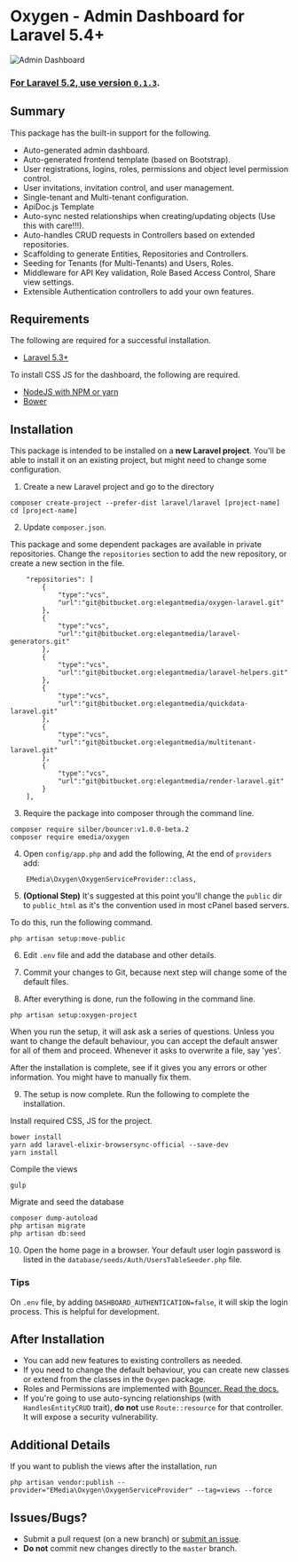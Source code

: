 # Oxygen - Admin Dashboard for Laravel 5.4+

![Admin Dashboard](https://bitbucket.org/repo/Gdn48E/images/96070630-App%20Admin.png)

### [For Laravel 5.2, use version `0.1.3`](https://bitbucket.org/elegantmedia/oxygen-laravel/src/4f121b0574945a6278979f696b59f0c20637735c/?at=0.1.4).

## Summary

This package has the built-in support for the following.

- Auto-generated admin dashboard.
- Auto-generated frontend template (based on Bootstrap).
- User registrations, logins, roles, permissions and object level permission control.
- User invitations, invitation control, and user management.
- Single-tenant and Multi-tenant configuration.
- ApiDoc.js Template
- Auto-sync nested relationships when creating/updating objects (Use this with care!!!).
- Auto-handles CRUD requests in Controllers based on extended repositories.
- Scaffolding to generate Entities, Repositories and Controllers.
- Seeding for Tenants (for Multi-Tenants) and Users, Roles.
- Middleware for API Key validation, Role Based Access Control, Share view settings.
- Extensible Authentication controllers to add your own features.

## Requirements

The following are required for a successful installation.

- [Laravel 5.3+](https://laravel.com/docs/5.3#installing-laravel)

To install CSS JS for the dashboard, the following are required.

- [NodeJS with NPM or yarn](https://docs.npmjs.com/getting-started/installing-node)
- [Bower](http://bower.io/#install-bower)

## Installation

This package is intended to be installed on a **new Laravel project**. You'll be able to install it on an existing project, but might need to change some configuration.


1) Create a new Laravel project and go to the directory
```
composer create-project --prefer-dist laravel/laravel [project-name]
cd [project-name]
```


2) Update `composer.json`. 

This package and some dependent packages are available in private repositories. Change the `repositories` section to add the new repository, or create a new section in the file.

```
    "repositories": [
        {
            "type":"vcs",
            "url":"git@bitbucket.org:elegantmedia/oxygen-laravel.git"
        },
        {
            "type":"vcs",
            "url":"git@bitbucket.org:elegantmedia/laravel-generators.git"
        },
        {
            "type":"vcs",
            "url":"git@bitbucket.org:elegantmedia/laravel-helpers.git"
        },
        {
            "type":"vcs",
            "url":"git@bitbucket.org:elegantmedia/quickdata-laravel.git"
        },
        {
            "type":"vcs",
            "url":"git@bitbucket.org:elegantmedia/multitenant-laravel.git"
        },
        {
	        "type":"vcs",
	        "url":"git@bitbucket.org:elegantmedia/render-laravel.git"
	    }
    ],
```

3) Require the package into composer through the command line.
```
composer require silber/bouncer:v1.0.0-beta.2
composer require emedia/oxygen
```

4) Open `config/app.php` and add the following,
At the end of `providers` add:
```
    EMedia\Oxygen\OxygenServiceProvider::class,
```

5) **(Optional Step)** It's suggested at this point you'll change the `public` dir to `public_html` as it's the convention used in most cPanel based servers.

To do this, run the following command.
```
php artisan setup:move-public
```

6) Edit `.env` file and add the database and other details.

7) Commit your changes to Git, because next step will change some of the default files.

8) After everything is done, run the following in the command line.

```
php artisan setup:oxygen-project
```

When you run the setup, it will ask ask a series of questions. Unless you want to change the default behaviour, you can accept the default answer for all of them and proceed. Whenever it asks to overwrite a file, say 'yes'.

After the installation is complete, see if it gives you any errors or other information. You might have to manually fix them.

9) The setup is now complete. Run the following to complete the installation.

Install required CSS, JS for the project.
```
bower install
yarn add laravel-elixir-browsersync-official --save-dev
yarn install
```

Compile the views
```
gulp
```

Migrate and seed the database
```
composer dump-autoload
php artisan migrate
php artisan db:seed
```

10) Open the home page in a browser. Your default user login password is listed in the `database/seeds/Auth/UsersTableSeeder.php` file.

### Tips

On `.env` file, by adding `DASHBOARD_AUTHENTICATION=false`, it will skip the login process. This is helpful for development.

## After Installation

- You can add new features to existing controllers as needed. 
- If you need to change the default behaviour, you can create new classes or extend from the classes in the `Oxygen` package.
- Roles and Permissions are implemented with [Bouncer. Read the docs.](https://github.com/JosephSilber/bouncer)
- If you're going to use auto-syncing relationships (with `HandlesEntityCRUD` trait), **do not** use `Route::resource` for that controller. It will expose a security vulnerability.

## Additional Details

If you want to publish the views after the installation, run
```
php artisan vendor:publish --provider="EMedia\Oxygen\OxygenServiceProvider" --tag=views --force
```


## Issues/Bugs?
- Submit a pull request (on a new branch) or [submit an issue](https://bitbucket.org/elegantmedia/oxygen-laravel/issues).
- **Do not** commit new changes directly to the `master` branch.